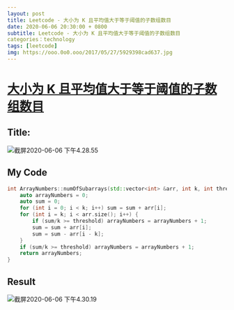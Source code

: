 ```yaml
---
layout: post
title: Leetcode - 大小为 K 且平均值大于等于阈值的子数组数目
date: 2020-06-06 20:30:00 + 0800
subtitle: Leetcode - 大小为 K 且平均值大于等于阈值的子数组数目
categories：technology
tags: [leetcode]
img: https://ooo.0o0.ooo/2017/05/27/5929398cad637.jpg
---
```


# [大小为 K 且平均值大于等于阈值的子数组数目](https://leetcode-cn.com/problems/number-of-sub-arrays-of-size-k-and-average-greater-than-or-equal-to-threshold/)

## Title:



![截屏2020-06-06 下午4.28.55](https://tva1.sinaimg.cn/large/007S8ZIlly1gfing49luzj310c0n8adn.jpg)

## My Code

```C++
int ArrayNumbers::numOfSubarrays(std::vector<int> &arr, int k, int threshold) {
    auto arrayNumbers = 0;
    auto sum = 0;
    for (int i = 0; i < k; i++) sum = sum + arr[i];
    for (int i = k; i < arr.size(); i++) {
        if (sum/k >= threshold) arrayNumbers = arrayNumbers + 1;
        sum = sum + arr[i];
        sum = sum - arr[i - k];
    }
    if (sum/k >= threshold) arrayNumbers = arrayNumbers + 1;
    return arrayNumbers;
}
```



## Result

![截屏2020-06-06 下午4.30.19](https://tva1.sinaimg.cn/large/007S8ZIlly1gfinhjo0hdj30y40a4wfn.jpg)

